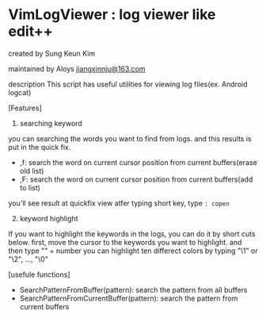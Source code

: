 # VimLogViewer : log viewer like edit++ 

created by
Sung Keun Kim

maintained by
Aloys jiangxinnju@163.com
 
description
This script has useful utilities for viewing log files(ex. Android logcat) 

[Features] 

1. searching keyword 

you can searching the words you want to find from logs. and this results is put in the quick fix. 
* ,f: search the word on current cursor position from current buffers(erase old list) 
* ,F: search the word on current cursor position from current buffers(add to list) 

you'll see result at quickfix view atfer typing short key, type `: copen`

2. keyword highlight 

If you want to highlight the keywords in the logs, you can do it by short cuts below. 
first, move the cursor to the keywords you want to highlight. and then type "\" + number 
you can highlight ten differect colors by typing "\1" or "\2", ..., "\0"   

[usefule functions] 

* SearchPatternFromBuffer(pattern): search the pattern from all buffers 
* SearchPatternFromCurrentBuffer(pattern): search the pattern from current buffers
